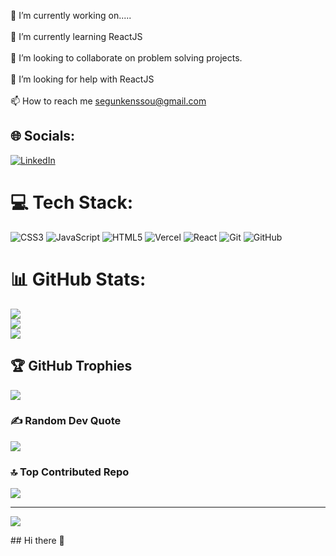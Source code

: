 
🔭 I’m currently working on.....<br><br>🌱 I’m currently learning ReactJS<br><br>👯 I’m looking to collaborate on problem solving projects.<br><br>🤝 I’m looking for help with ReactJS<br><br>📫 How to reach me segunkenssou@gmail.com


## 🌐 Socials:
[![LinkedIn](https://img.shields.io/badge/LinkedIn-%230077B5.svg?logo=linkedin&logoColor=white)](https://linkedin.com/in/https://www.linkedin.com/in/segun-kenssou-ab8460151/) 

# 💻 Tech Stack:
![CSS3](https://img.shields.io/badge/css3-%231572B6.svg?style=for-the-badge&logo=css3&logoColor=white) ![JavaScript](https://img.shields.io/badge/javascript-%23323330.svg?style=for-the-badge&logo=javascript&logoColor=%23F7DF1E) ![HTML5](https://img.shields.io/badge/html5-%23E34F26.svg?style=for-the-badge&logo=html5&logoColor=white) ![Vercel](https://img.shields.io/badge/vercel-%23000000.svg?style=for-the-badge&logo=vercel&logoColor=white) ![React](https://img.shields.io/badge/react-%2320232a.svg?style=for-the-badge&logo=react&logoColor=%2361DAFB) ![Git](https://img.shields.io/badge/git-%23F05033.svg?style=for-the-badge&logo=git&logoColor=white) ![GitHub](https://img.shields.io/badge/github-%23121011.svg?style=for-the-badge&logo=github&logoColor=white)
# 📊 GitHub Stats:
![](https://github-readme-stats.vercel.app/api?username=segun-kenssou&theme=radical&hide_border=false&include_all_commits=true&count_private=true)<br/>
![](https://github-readme-streak-stats.herokuapp.com/?user=segun-kenssou&theme=radical&hide_border=false)<br/>
![](https://github-readme-stats.vercel.app/api/top-langs/?username=segun-kenssou&theme=radical&hide_border=false&include_all_commits=true&count_private=true&layout=compact)

## 🏆 GitHub Trophies
![](https://github-profile-trophy.vercel.app/?username=segun-kenssou&theme=radical&no-frame=false&no-bg=true&margin-w=4)

### ✍️ Random Dev Quote
![](https://quotes-github-readme.vercel.app/api?type=horizontal&theme=radical)

### 🔝 Top Contributed Repo
![](https://github-contributor-stats.vercel.app/api?username=segun-kenssou&limit=5&theme=dark&combine_all_yearly_contributions=true)

---
[![](https://visitcount.itsvg.in/api?id=segun-kenssou&icon=0&color=0)](https://visitcount.itsvg.in)

<!-- Proudly created with GPRM ( https://gprm.itsvg.in ) -->## Hi there 👋

<!--
**Segun-Kenssou/segun-kenssou** is a ✨ _special_ ✨ repository because its `README.md` (this file) appears on your GitHub profile.

Here are some ideas to get you started:

- 🔭 I’m currently working on ...
- 🌱 I’m currently learning ...
- 👯 I’m looking to collaborate on ...
- 🤔 I’m looking for help with ...
- 💬 Ask me about ...
- 📫 How to reach me: ...
- 😄 Pronouns: ...
- ⚡ Fun fact: ...
-->
